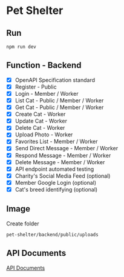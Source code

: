 # Pet Shelter

## Run

```
npm run dev
```

## Function - Backend

- [x] OpenAPI Specification standard
- [x] Register - Public
- [x] Login - Member / Worker
- [x] List Cat - Public / Member / Worker
- [x] Get Cat - Public / Member / Worker
- [x] Create Cat - Worker
- [x] Update Cat - Worker
- [x] Delete Cat - Worker
- [x] Upload Photo - Worker
- [x] Favorites List - Member / Worker
- [x] Send Direct Message - Member / Worker
- [x] Respond Message - Member / Worker
- [x] Delete Message - Member / Worker
- [x] API endpoint automated testing
- [x] Charity's Social Media Feed (optional)
- [x] Member Google Login (optional)
- [x] Cat's breed identifying (optional)

## Image

Create folder

```
pet-shelter/backend/public/uploads
```

## API Documents

[API Documents](http://localhost:8000/docs/)

